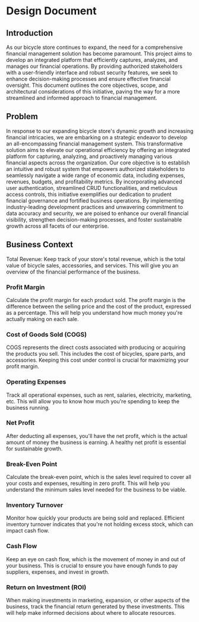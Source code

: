 # Design Document

## Introduction
As our bicycle store continues to expand, the need for a comprehensive financial management solution has become paramount. This project aims to develop an integrated platform that efficiently captures, analyzes, and manages our financial operations. By providing authorized stakeholders with a user-friendly interface and robust security features, we seek to enhance decision-making processes and ensure effective financial oversight. This document outlines the core objectives, scope, and architectural considerations of this initiative, paving the way for a more streamlined and informed approach to financial management.

## Problem
In response to our expanding bicycle store's dynamic growth and increasing financial intricacies, we are embarking on a strategic endeavor to develop an all-encompassing financial management system. This transformative solution aims to elevate our operational efficiency by offering an integrated platform for capturing, analyzing, and proactively managing various financial aspects across the organization. Our core objective is to establish an intuitive and robust system that empowers authorized stakeholders to seamlessly navigate a wide range of economic data, including expenses, revenues, budgets, and profitability metrics. By incorporating advanced user authentication, streamlined CRUD functionalities, and meticulous access controls, this initiative exemplifies our dedication to prudent financial governance and fortified business operations. By implementing industry-leading development practices and unwavering commitment to data accuracy and security, we are poised to enhance our overall financial visibility, strengthen decision-making processes, and foster sustainable growth across all facets of our enterprise.

## Business Context
Total Revenue: Keep track of your store's total revenue, which is the total value of bicycle sales, accessories, and services. This will give you an overview of the financial performance of the business.

### Profit Margin 
Calculate the profit margin for each product sold. The profit margin is the difference between the selling price and the cost of the product, expressed as a percentage. This will help you understand how much money you're actually making on each sale.

### Cost of Goods Sold (COGS)
COGS represents the direct costs associated with producing or acquiring the products you sell. This includes the cost of bicycles, spare parts, and accessories. Keeping this cost under control is crucial for maximizing your profit margin.

### Operating Expenses
Track all operational expenses, such as rent, salaries, electricity, marketing, etc. This will allow you to know how much you're spending to keep the business running.

### Net Profit
After deducting all expenses, you'll have the net profit, which is the actual amount of money the business is earning. A healthy net profit is essential for sustainable growth.

### Break-Even Point
Calculate the break-even point, which is the sales level required to cover all your costs and expenses, resulting in zero profit. This will help you understand the minimum sales level needed for the business to be viable.

### Inventory Turnover
Monitor how quickly your products are being sold and replaced. Efficient inventory turnover indicates that you're not holding excess stock, which can impact cash flow.

### Cash Flow
Keep an eye on cash flow, which is the movement of money in and out of your business. This is crucial to ensure you have enough funds to pay suppliers, expenses, and invest in growth.

### Return on Investment (ROI)
When making investments in marketing, expansion, or other aspects of the business, track the financial return generated by these investments. This will help make informed decisions about where to allocate resources.

